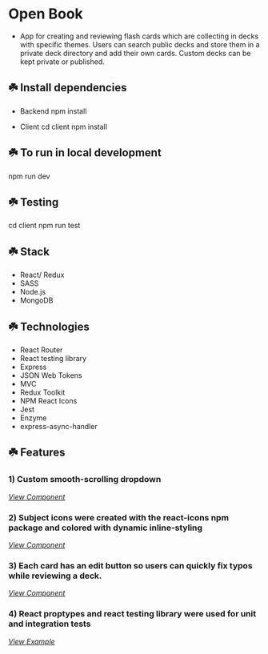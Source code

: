 # Open Book
- App for creating and reviewing flash cards which are collecting in decks with specific themes. Users can search public decks and store them in a private deck directory and add their own cards. Custom decks can be kept private or published.

## ☘️ Install dependencies
- Backend
npm install

- Client
cd client
npm install

## ☘️ To run in local development
npm run dev

## ☘️ Testing
cd client
npm run test

## ☘️ Stack
- React/ Redux
- SASS
- Node.js
- MongoDB

## ☘️ Technologies

- React Router
- React testing library
- Express
- JSON Web Tokens
- MVC
- Redux Toolkit
- NPM React Icons
- Jest
- Enzyme
- express-async-handler

## ☘️ Features
### 1) Custom smooth-scrolling dropdown

[*View Component*](https://github.com/RobinScavo/open-book/blob/master/client/src/components/controlPanel/ControlPanel.js)

### 2)  Subject icons were created with the react-icons npm package and colored with dynamic inline-styling

[*View Component*](https://github.com/RobinScavo/open-book/blob/master/client/src/components/deck/Deck.js)

### 3)  Each card has an edit button so users can quickly fix typos while reviewing a deck.

[*View Component*](https://github.com/RobinScavo/open-book/blob/master/client/src/components/card/Card.js)

### 4) React proptypes and react testing library were used for unit and integration tests

[*View Example*](https://github.com/RobinScavo/open-book/blob/master/client/src/components/card/__test__/Card.test.js)
